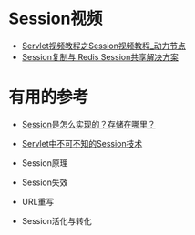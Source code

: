 


# Session视频

  * [Servlet视频教程之Session视频教程_动力节点](https://www.bilibili.com/video/av14745151?from=search&seid=9585476121759628694)
  * [Session复制与 Redis Session共享解决方案](https://www.bilibili.com/video/av24880545/?spm_id_from=333.788.videocard.0)

# 有用的参考

* [Session是怎么实现的？存储在哪里？](https://blog.csdn.net/qq_15096707/article/details/74012116)

* [Servlet中不可不知的Session技术](https://blog.csdn.net/qq_15096707/article/details/71081313?ops_request_misc=%257B%2522request%255Fid%2522%253A%2522158511317919725222411157%2522%252C%2522scm%2522%253A%252220140713.130056874..%2522%257D&request_id=158511317919725222411157&biz_id=0&utm_source=distribute.pc_search_result.none-task)

* Session原理
* Session失效
* URL重写
* Session活化与转化
